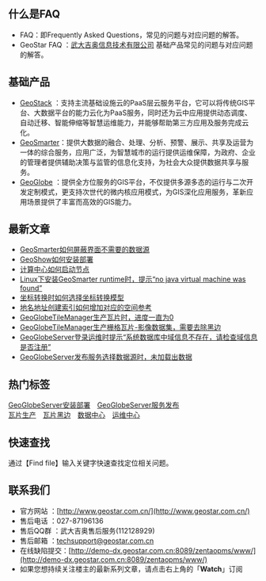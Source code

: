 ## 什么是FAQ
- FAQ：即Frequently Asked Questions，常见的问题与对应问题的解答。
- GeoStar FAQ  ：[武大吉奥信息技术有限公司](http://www.geostar.com.cn/) 基础产品常见的问题与对应问题的解答。



## 基础产品
- [GeoStack](http://www.geostar.com.cn/html/c/30/index.html) ：支持主流基础设施云的PaaS层云服务平台，它可以将传统GIS平台、大数据平台的能力云化为PaaS服务，同时还为云中应用提供动态调度、自动迁移、智能伸缩等智慧运维能力，并能够帮助第三方应用及服务完成云化。
- [GeoSmarter](http://www.geostar.com.cn/html/c/31/index.html)：提供大数据的融合、处理、分析、预警、展示、共享及运营为一体的综合服务，应用广泛，为智慧城市的运行提供运维保障，为政府、企业的管理者提供辅助决策与监管的信息化支持，为社会大众提供数据共享与服务。
- [GeoGlobe](http://www.geostar.com.cn/html/c/32/index.html) ：提供全方位服务的GIS平台，不仅提供多源多态的运行与二次开发定制模式，更支持次世代的微内核应用模式，为GIS深化应用服务，革新应用场景提供了丰富而高效的GIS能力。

## 最新文章
- [GeoSmarter如何屏蔽界面不需要的数据源](https://github.com/GeoStar2018/GeoStarFAQ/blob/master/GeoSmarter/%E5%A4%A7%E6%95%B0%E6%8D%AE%E4%B8%AD%E5%BF%83/%E6%95%B0%E6%8D%AE%E4%B8%AD%E5%BF%83/%E6%95%B0%E6%8D%AE%E6%BA%90_%E5%A6%82%E4%BD%95%E5%B1%8F%E8%94%BD%E7%95%8C%E9%9D%A2%E4%B8%8D%E9%9C%80%E8%A6%81%E7%9A%84%E6%95%B0%E6%8D%AE%E6%BA%90.md)
- [GeoShow如何安装部署](https://github.com/GeoStar2018/GeoStarFAQ/blob/master/GeoSmarter/%E5%90%89%E5%A5%A5%E7%A7%80/%E5%AE%89%E8%A3%85_GeoShow%E5%A6%82%E4%BD%95%E5%AE%89%E8%A3%85%E9%83%A8%E7%BD%B2.md)
- [计算中心如何启动节点](https://github.com/GeoStar2018/GeoStarFAQ/blob/master/GeoSmarter/%E5%A4%A7%E6%95%B0%E6%8D%AE%E4%B8%AD%E5%BF%83/%E8%AE%A1%E7%AE%97%E4%B8%AD%E5%BF%83/%E8%8A%82%E7%82%B9%E5%90%AF%E5%8A%A8_%E8%AE%A1%E7%AE%97%E4%B8%AD%E5%BF%83%E5%A6%82%E4%BD%95%E5%90%AF%E5%8A%A8%E8%8A%82%E7%82%B9.md)
- [Linux下安装GeoSmarter runtime时，提示“no java virtual machine was found”](https://github.com/GeoStar2018/GeoStarFAQ/blob/master/GeoSmarter/%E5%A4%A7%E6%95%B0%E6%8D%AE%E4%B8%AD%E5%BF%83/%E9%80%9A%E7%94%A8/%E5%AE%89%E8%A3%85_Linux%E4%B8%8B%E5%AE%89%E8%A3%85GeoSmarter%20runtime%E6%97%B6%EF%BC%8C%E6%8F%90%E7%A4%BA%E2%80%9Cno%20java%20virtual%20machine%20was%20found%E2%80%9D.md)
- [坐标转换时如何选择坐标转换模型](https://github.com/GeoStar2018/GeoStarFAQ/blob/master/GeoGlobe/%E5%9D%90%E6%A0%87%E8%BD%AC%E6%8D%A2%E6%A8%A1%E5%9E%8B/%E6%A8%A1%E5%9E%8B_%E5%A6%82%E4%BD%95%E9%80%89%E6%8B%A9%E5%9D%90%E6%A0%87%E8%BD%AC%E6%8D%A2%E6%A8%A1%E5%9E%8B.md)
- [地名地址创建索引如何增加对应的空间参考](https://github.com/GeoStar2018/GeoStarFAQ/blob/master/GeoGlobe/%E5%9C%B0%E5%90%8D%E5%9C%B0%E5%9D%80%E6%95%B0%E6%8D%AE%E7%94%9F%E4%BA%A7/%E7%A9%BA%E9%97%B4%E5%8F%82%E8%80%83_%E5%9C%B0%E5%90%8D%E5%9C%B0%E5%9D%80%E5%88%9B%E5%BB%BA%E7%B4%A2%E5%BC%95%E5%A6%82%E4%BD%95%E5%A2%9E%E5%8A%A0%E5%AF%B9%E5%BA%94%E7%9A%84%E7%A9%BA%E9%97%B4%E5%8F%82%E8%80%83.md)
- [GeoGlobeTileManager生产瓦片时，进度一直为0](https://github.com/GeoStar2018/GeoStarFAQ/blob/master/GeoGlobe/TileManager/%E7%93%A6%E7%89%87%E7%94%9F%E4%BA%A7/%E8%BF%9B%E5%BA%A6_%E7%94%9F%E4%BA%A7%E7%93%A6%E7%89%87%E6%97%B6%EF%BC%8C%E8%BF%9B%E5%BA%A6%E4%B8%80%E7%9B%B4%E4%B8%BA0.md) 
- [GeoGlobeTileManager生产栅格瓦片-影像数据集，需要去除黑边](https://github.com/GeoStar2018/GeoStarFAQ/blob/master/GeoGlobe/TileManager/%E7%93%A6%E7%89%87%E7%94%9F%E4%BA%A7/%E9%BB%91%E8%BE%B9_%E7%94%9F%E4%BA%A7%E6%A0%85%E6%A0%BC%E7%93%A6%E7%89%87-%E5%BD%B1%E5%83%8F%E6%95%B0%E6%8D%AE%E9%9B%86%EF%BC%8C%E9%9C%80%E8%A6%81%E5%8E%BB%E9%99%A4%E9%BB%91%E8%BE%B9.md) 
- [GeoGlobeServer登录运维时提示“系统数据库中域信息不存在，请检查域信息是否注册”](https://github.com/GeoStar2018/GeoStarFAQ/blob/master/GeoGlobe/Server/%E5%AE%89%E8%A3%85%E9%83%A8%E7%BD%B2/%E7%99%BB%E5%BD%95_GeoGlobeServer%E7%99%BB%E5%BD%95%E8%BF%90%E7%BB%B4%E6%97%B6%E6%8F%90%E7%A4%BA%E2%80%9C%E7%B3%BB%E7%BB%9F%E6%95%B0%E6%8D%AE%E5%BA%93%E4%B8%AD%E5%9F%9F%E4%BF%A1%E6%81%AF%E4%B8%8D%E5%AD%98%E5%9C%A8%EF%BC%8C%E8%AF%B7%E6%A3%80%E6%9F%A5%E5%9F%9F%E4%BF%A1%E6%81%AF%E6%98%AF%E5%90%A6%E6%B3%A8%E5%86%8C%E2%80%9D.md) 
- [GeoGlobeServer发布服务选择数据源时，未加载出数据](https://github.com/GeoStar2018/GeoStarFAQ/blob/master/GeoGlobe/Server/%E5%8F%91%E5%B8%83/%E6%95%B0%E6%8D%AE%E6%BA%90_GeoGlobeServer%E5%8F%91%E5%B8%83%E6%9C%8D%E5%8A%A1%E9%80%89%E6%8B%A9%E6%95%B0%E6%8D%AE%E6%BA%90%E6%97%B6%EF%BC%8C%E6%9C%AA%E5%8A%A0%E8%BD%BD%E5%87%BA%E6%95%B0%E6%8D%AE.md) 


 
## 热门标签    
[GeoGlobeServer安装部署](https://github.com/GeoStar2018/GeoStarFAQ/tree/master/GeoGlobe/Server/%E5%AE%89%E8%A3%85%E9%83%A8%E7%BD%B2)　[GeoGlobeServer服务发布](https://github.com/GeoStar2018/GeoStarFAQ/tree/master/GeoGlobe/Server/%E5%8F%91%E5%B8%83%E5%8F%91%E5%B8%83)  
[瓦片生产](https://github.com/GeoStar2018/GeoStarFAQ/tree/master/GeoGlobe/TileManager/%E7%93%A6%E7%89%87%E7%94%9F%E4%BA%A7)　[瓦片黑边](https://github.com/GeoStar2018/GeoStarFAQ/blob/master/GeoGlobe/TileManager/%E7%93%A6%E7%89%87%E7%94%9F%E4%BA%A7/%E9%BB%91%E8%BE%B9_%E7%94%9F%E4%BA%A7%E6%A0%85%E6%A0%BC%E7%93%A6%E7%89%87-%E5%BD%B1%E5%83%8F%E6%95%B0%E6%8D%AE%E9%9B%86%EF%BC%8C%E9%9C%80%E8%A6%81%E5%8E%BB%E9%99%A4%E9%BB%91%E8%BE%B9.md)　[数据中心](https://github.com/GeoStar2018/GeoStarFAQ/tree/master/GeoSmarter/%E5%A4%A7%E6%95%B0%E6%8D%AE%E4%B8%AD%E5%BF%83/%E6%95%B0%E6%8D%AE%E4%B8%AD%E5%BF%83)　[运维中心](https://github.com/GeoStar2018/GeoStarFAQ/tree/master/GeoSmarter/%E5%A4%A7%E6%95%B0%E6%8D%AE%E4%B8%AD%E5%BF%83/%E8%BF%90%E7%BB%B4%E4%B8%AD%E5%BF%83)　
 
## 快速查找    
通过【Find file】输入关键字快速查找定位相关问题。

## 联系我们
- 官方网站 ：[http://www.geostar.com.cn/](http://www.geostar.com.cn/) 
- 售后电话 ：027-87196136
- 售后QQ群 ：武大吉奥售后服务(112128929)
- 售后邮箱 ：techsupport@geostar.com.cn
- 在线缺陷提交：[http://demo-dx.geostar.com.cn:8089/zentaopms/www/](http://demo-dx.geostar.com.cn:8089/zentaopms/www/)
- 如果您想持续关注楼主的最新系列文章，请点击右上角的「**Watch**」订阅

